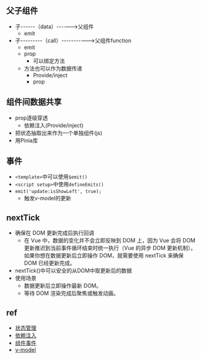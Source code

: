 

## 父子组件
+ 子------（data）------>父组件
    + emit
+ 子---------（call）----------->父组件function
    + emit
    + prop
        + 可以绑定方法
    + 方法也可以作为数据传递
        + Provide/inject
        + prop


## 组件间数据共享
+ prop逐级穿透
    + 依赖注入(Provide/inject)
+ 把状态抽取出来作为一个单独组件(js)
+ 用Pinia库


## 事件
+ `<template>`中可以使用`$emit()`
+ `<script setup>`中使用`defineEmits()`
+ `emit('update:isShowLeft', true);`
    + 触发v-model的更新

## nextTick
+ 确保在 DOM 更新完成后执行回调
    + 在 Vue 中，数据的变化并不会立即反映到 DOM 上，因为 Vue 会将 DOM 更新推迟到当前事件循环结束时统一执行（Vue 的异步 DOM 更新机制）。如果你想在数据更新后立即操作 DOM，就需要使用 nextTick 来确保 DOM 已经更新完成。
+ nextTick()中可以安全的从DOM中取更新后的数据
+ 使用场景
    + 数据更新后立即操作最新 DOM。
    + 等待 DOM 渲染完成后聚焦或触发动画。

## ref
+ [状态管理​](https://cn.vuejs.org/guide/scaling-up/state-management.html)
+ [依赖注入](https://cn.vuejs.org/guide/components/provide-inject#prop-drilling)
+ [组件事件](https://cn.vuejs.org/guide/components/events.html)
+ [v-model](https://cn.vuejs.org/guide/components/v-model.html)
